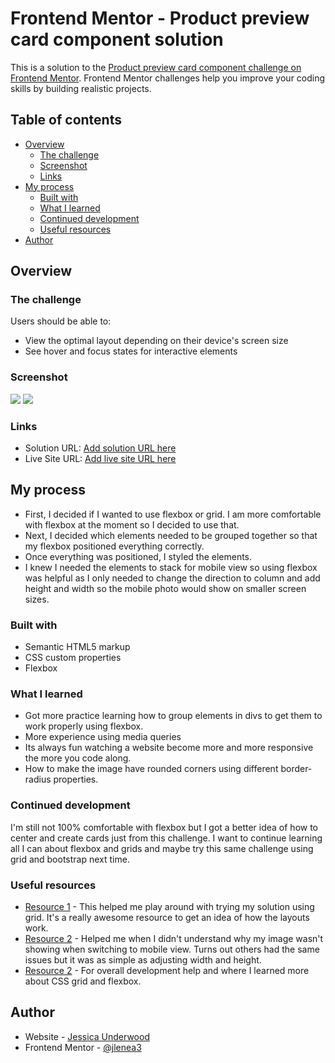 # Frontend Mentor - Product preview card component solution

This is a solution to the [Product preview card component challenge on Frontend Mentor](https://www.frontendmentor.io/challenges/product-preview-card-component-GO7UmttRfa). Frontend Mentor challenges help you improve your coding skills by building realistic projects. 

## Table of contents

- [Overview](#overview)
  - [The challenge](#the-challenge)
  - [Screenshot](#screenshot)
  - [Links](#links)
- [My process](#my-process)
  - [Built with](#built-with)
  - [What I learned](#what-i-learned)
  - [Continued development](#continued-development)
  - [Useful resources](#useful-resources)
- [Author](#author)


## Overview

### The challenge

Users should be able to:

- View the optimal layout depending on their device's screen size
- See hover and focus states for interactive elements

### Screenshot

![](images/Screen%20Shot%202022-11-09%20at%204.35.41%20PM.png)
![](images/Screen%20Shot%202022-11-09%20at%204.35.56%20PM.png)



### Links

- Solution URL: [Add solution URL here](https://your-solution-url.com)
- Live Site URL: [Add live site URL here](https://your-live-site-url.com)

## My process
- First, I decided if I wanted to use flexbox or grid. I am more comfortable with flexbox at the moment so I decided to use that.
- Next, I decided which elements needed to be grouped together so that my flexbox positioned everything correctly.
- Once everything was positioned, I styled the elements.
- I knew I needed the elements to stack for mobile view so using flexbox was helpful as I only needed to change the direction to column and add height and width so the mobile photo would show on smaller screen sizes.

### Built with

- Semantic HTML5 markup
- CSS custom properties
- Flexbox


### What I learned
- Got more practice learning how to group elements in divs to get them to work properly using flexbox.
- More experience using media queries
- Its always fun watching a website become more and more responsive the more you code along.
- How to make the image have rounded corners using different border-radius properties.

### Continued development

I'm still not 100% comfortable with flexbox but I got a better idea of how to center and create cards just from this challenge. I want to continue learning all I can about flexbox and grids and maybe try this same challenge using grid and bootstrap next time.

### Useful resources

- [Resource 1](https://grid.malven.co/) - This helped me play around with trying my solution using grid. It's a really awesome resource to get an idea of how the layouts work.
- [Resource 2](https://www.stackoverflow.com) - Helped me when I didn't understand why my image wasn't showing when switching to mobile view. Turns out others had the same issues but it was as simple as adjusting width and height.
- [Resource 2](https://www.zerotomastery.io) - For overall development help and where I learned more about CSS grid and flexbox.


## Author

- Website - [Jessica Underwood](https://www.your-site.com)
- Frontend Mentor - [@jlenea3](https://www.frontendmentor.io/profile/jlenea3)

